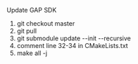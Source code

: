 Update GAP SDK

1. git checkout master
2. git pull
3. git submodule update --init --recursive
4. comment line 32-34 in CMakeLists.txt
5. make all -j